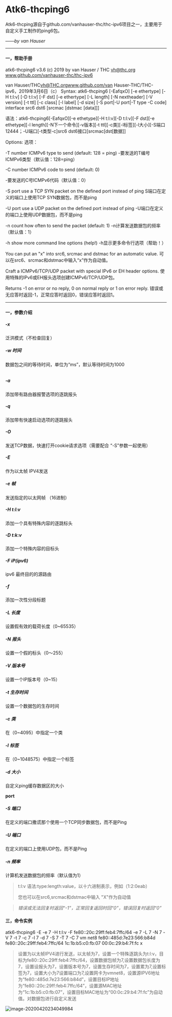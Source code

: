 # Atk6-thcping6

Atk6-thcping源自于github.com/vanhauser-thc/thc-ipv6项目之一，主要用于自定义手工制作的ping6包。



_——by van Hauser_

----



#### 一，帮助手册

[中英]:对照

atk6-thcping6 v3.6 (c) 2019 by van Hauser / THC <vh@thc.org> www.github.com/vanhauser-thc/thc-ipv6

van Hauser/THC<vh@THC.org>www.github.com/van Hauser-THC/THC-ipv6，2019年3月6日（c）
Syntax: atk6-thcping6 [-EafqxO] [-e ethertype] [-H t:l:v] [-D t:l:v] [-F dst] [-e ethertype] [-L length] [-N nextheader] [-V version] [-t ttl] [-c class] [-l label] [-d size] [-S port|-U port|-T type -C code] interface src6 dst6 [srcmac [dstmac [data]]]

语法：atk6-thcping6[-EafqxO][-e ethetype][-H t:l:v][-D t:l:v][-F dst][-e ethetype][-l length][-N下一个命令][-v版本][-t ttl][-c类][-l标签][-l大小][-S端口12444；-U端口[-t类型-c]src6 dst6接口[srcmac[dst[数据]]

Options:
选项：

-T number       ICMPv6 type to send (default: 128 = ping)
-要发送的T编号ICMPv6类型（默认值：128=ping）



-C number       ICMPv6 code to send (default: 0)

-要发送的C号ICMPv6代码（默认值：0）



-S port         use a TCP SYN packet on the defined port instead of ping
S端口在定义的端口上使用TCP SYN数据包，而不是ping



-U port         use a UDP packet on the defined port instead of ping
-U端口在定义的端口上使用UDP数据包，而不是ping



-n count        how often to send the packet (default: 1)
-n计算发送数据包的频率（默认值：1）



-h              show more command line options (help!)
-h显示更多命令行选项（帮助！）



You can put an "x" into src6, srcmac and dstmac for an automatic value.
可以在src6、srcmac和dstmac中输入“x”作为自动值。



Craft a ICMPv6/TCP/UDP packet with special IPv6 or EH header options.
使用特殊的IPv6或EH报头选项创建ICMPv6/TCP/UDP包。



Returns -1 on error or no reply, 0 on normal reply or 1 on error reply.
错误或无应答时返回-1，正常应答时返回0，错误应答时返回1。

----



#### 一，参数介绍

##### -x

泛洪模式（不检查回复）



##### -w 时间

数据包之间的等待时间，单位为“ms”，默认等待时间为1000

###### 

##### -a

添加带有路由器报警选项的逐跳报头



##### -q

添加带有快速启动选项的逐跳报头



##### -O 

发送TCP数据，快速打开cookie请求选项（需要配合 “-S”参数一起使用）



##### -E 

作为以太帧 IPV4发送



##### -e 帧

发送指定的以太网帧 （16进制）



##### -H t:l:v

添加一个具有特殊内容的逐跳标头



##### -D t:k:v

添加一个特殊内容的目标头



##### -F iP(ipv6)

ipv6 最终目的的源路由



##### -f

添加一次性分段标题



##### -L 长度

设置假有效的载荷长度（0~65535）



##### -N 报头

设置一个假的标头（0～255）



##### -V 版本号

设置一个IP版本号（0~15）



##### -t 生存时间

设置一个数据包的生存时间



##### -c 类

在（0~4095）中指定一个类



##### -l 标签

在（0~1048575）中指定一个标签



##### -d 大小

自定义ping缓存数据区的大小



__port__

##### -S 端口

在定义的端口撒谎那个使用一个TCP同步数据包，而不是Ping



##### -U 端口

在定义的端口上使用UDP包，而不是Ping



##### -n 频率

计算机发送数据包的频率（默认值为1）



> t:l:v 语法:type:length:value，以十六进制表示，例如（1:2:0eab）
>
> 您也可以在src6,srcmac和dstmac中输入 "X"作为自动值

> _错误或无法回复时返回“-1”，正常回复返回时回“0”，错误回复时返回“0”_



#### 三，命令实例

atk6-thcping6 -E -e 7 -H t:l:v -F fe80::20c:29ff:feb4:7ffc/64 -e 7 -L 7 -N 7 -V 7 -t 7 -c 7 -l 7 -d 7 -S 7 -T 7 -C 7 vm
net8 fe80::485d:7e23:566:b84d fe80::20c:29ff:feb4:7ffc/64 1c:1b:b5:c0:fb:07 00:0c:29:b4:7f:fc x 

> 设置为以太帧IPV4进行发送，以太帧为7，设置一个特殊逐跳头为t:l:v，目标为fe80::20c:29ff:feb4:7ffc/64，设置数据包帧为7,设置数据包长度为7，设置设报头为7，设置版本号为7，设置生存时间为7，设置累为7,设置标签为7，设置大小为7设置端口为7,设置网卡为vmnet8，设置源IPV6地址为“fe80::485d:7e23:566:b84d”，设置目标IP地址为“fe80::20c:29ff:feb4:7ffc/64”，设置源MAC地址为“1c:1b:b5:c0:fb:07”，设置目标MAC地址为“00:0c:29:b4:7f:fc”为自动值。对数据包进行自定义发送

![image-20200420234049984](/home/kun/.config/Typora/typora-user-images/image-20200420234049984.png)



